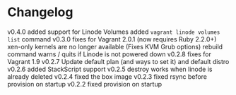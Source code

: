 Changelog
=========
v0.4.0 added support for Linode Volumes
       added `vagrant linode volumes list` command
v0.3.0 fixes for Vagrant 2.0.1 (now requires Ruby 2.2.0+)
       xen-only kernels are no longer available (Fixes KVM Grub options)
       rebuild command warns / quits if Linode is not powered down
v0.2.8 fixes for Vagrant 1.9
v0.2.7 Update default plan (and ways to set it) and default distro
v0.2.6 added StackScript support
v0.2.5 destroy works when linode is already deleted
v0.2.4 fixed the box image
v0.2.3 fixed rsync before provision on startup
v0.2.2 fixed provision on startup
